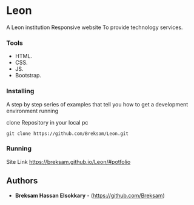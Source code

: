 # Leon

A Leon institution Responsive website To provide technology services.

### Tools

- HTML.
- CSS.
- JS.
- Bootstrap.

### Installing

A step by step series of examples that tell you how to get a development
environment running

clone Repository in your local pc

    git clone https://github.com/Breksam/Leon.git

### Running

Site Link https://breksam.github.io/Leon/#potfolio
    
## Authors

  - **Breksam Hassan Elsokkary** - (https://github.com/Breksam)



